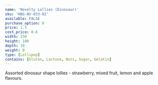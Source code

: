 ```yaml
---
name: 'Novelty Lollies (Dinosaur)'
sku: 'HBG-NV-033-02'
available: FALSE
purchase_option: 0
price: 1.5
cost_price: 0.6
width: 230
height: 100
depth: 10
weight: 0
type: [Lollipop]
contains: [Gluten, Lactose, Nuts, Sugar, Gelatin]
---
```

Assorted dinosaur shape lollies - strawberry, mixed fruit, lemon and apple flavours.